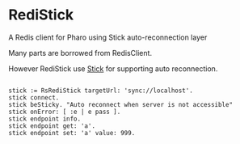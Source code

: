 # RediStick
A Redis client for Pharo using Stick auto-reconnection layer

Many parts are borrowed from RedisClient.

However RediStick use [Stick](https://github.com/mumez/Stick) for supporting auto reconnection.

```smalltalk

stick := RsRediStick targetUrl: 'sync://localhost'.
stick connect.
stick beSticky. "Auto reconnect when server is not accessible"
stick onError: [ :e | e pass ].
stick endpoint info.
stick endpoint get: 'a'.
stick endpoint set: 'a' value: 999.

```